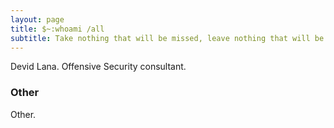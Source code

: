 ```yaml
---
layout: page
title: $~:whoami /all
subtitle: Take nothing that will be missed, leave nothing that will be noticed.
---
```


Devid Lana. Offensive Security consultant.

### Other

Other.
